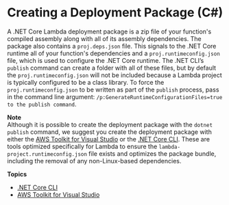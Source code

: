 # Creating a Deployment Package \(C\#\)<a name="lambda-dotnet-how-to-create-deployment-package"></a>

A \.NET Core Lambda deployment package is a zip file of your function's compiled assembly along with all of its assembly dependencies\. The package also contains a `proj.deps.json` file\. This signals to the \.NET Core runtime all of your function's dependencies and a `proj.runtimeconfig.json` file, which is used to configure the \.NET Core runtime\. The \.NET CLI’s `publish` command can create a folder with all of these files, but by default the `proj.runtimeconfig.json` will not be included because a Lambda project is typically configured to be a class library\. To force the `proj.runtimeconfig.json` to be written as part of the `publish` process, pass in the command line argument: `/p:GenerateRuntimeConfigurationFiles=true to the publish command`\. 

**Note**  
Although it is possible to create the deployment package with the `dotnet publish` command, we suggest you create the deployment package with either the [AWS Toolkit for Visual Studio](lambda-dotnet-create-deployment-package-toolkit.md) or the [\.NET Core CLI](lambda-dotnet-coreclr-deployment-package.md)\. These are tools optimized specifically for Lambda to ensure the `lambda-project.runtimeconfig.json` file exists and optimizes the package bundle, including the removal of any non\-Linux\-based dependencies\. 

**Topics**
+ [\.NET Core CLI](lambda-dotnet-coreclr-deployment-package.md)
+ [AWS Toolkit for Visual Studio](lambda-dotnet-create-deployment-package-toolkit.md)